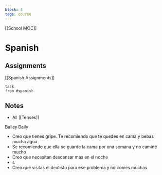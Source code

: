 ```yaml
---
block: 4
tags: course
---
```


[[School MOC]]
# Spanish


## Assignments
[[Spanish Assignments]]
```dataview
task
from #spanish 
```

## Notes
- All [[Tenses]]

Bailey Daily
- Creo que tienes gripe. Te recomiendo que te quedes en cama y bebas mucha agua
- Se recomiendo que ella se guarde la cama por una semana y no camine mucho
- Creo que necesitan descansar mas en el noche
- s
- Creo que visitas el dentisto para ese problema y no comes muchas
